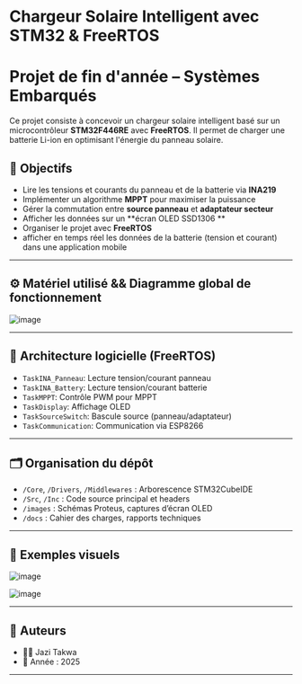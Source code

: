 
# Chargeur Solaire Intelligent avec STM32 & FreeRTOS

# Projet de fin d'année – Systèmes Embarqués

Ce projet consiste à concevoir un chargeur solaire intelligent basé sur un microcontrôleur **STM32F446RE** avec **FreeRTOS**. Il permet de charger une batterie Li-ion en optimisant l'énergie du panneau solaire.


## 🧠 Objectifs

- Lire les tensions et courants du panneau et de la batterie via **INA219**
- Implémenter un algorithme **MPPT** pour maximiser la puissance
- Gérer la commutation entre **source panneau** et **adaptateur secteur**
- Afficher les données sur un **écran OLED SSD1306 **
- Organiser le projet avec **FreeRTOS**
- afficher en temps réel les données de la batterie (tension et courant) dans une application mobile

---

## ⚙️ Matériel utilisé && Diagramme global de fonctionnement

![image](https://github.com/user-attachments/assets/74f7d634-4c27-4bd7-8688-d24acf8f7a5a)


---

## 🧵 Architecture logicielle (FreeRTOS)

- `TaskINA_Panneau`: Lecture tension/courant panneau
- `TaskINA_Battery`: Lecture tension/courant batterie
- `TaskMPPT`: Contrôle PWM pour MPPT
- `TaskDisplay`: Affichage OLED
- `TaskSourceSwitch`: Bascule source (panneau/adaptateur)
- `TaskCommunication`:  Communication via ESP8266

---

## 🗂️ Organisation du dépôt

- `/Core`, `/Drivers`, `/Middlewares` : Arborescence STM32CubeIDE
- `/Src`, `/Inc` : Code source principal et headers
- `/images` : Schémas Proteus, captures d’écran OLED
- `/docs` : Cahier des charges, rapports techniques

---

## 📸 Exemples visuels
![image](https://github.com/user-attachments/assets/0de707da-1ee0-4421-adac-29b8fb2b6754)

![image](https://github.com/user-attachments/assets/1c20f97c-6920-4ad1-be0b-1e609734400b)


---

## 📄 Auteurs

- 👩‍💻 Jazi Takwa
- 📅 Année : 2025

---

